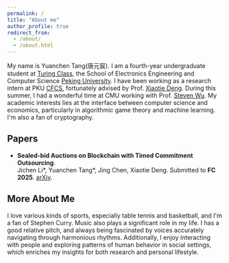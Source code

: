 ```yaml
---
permalink: /
title: "About me"
author_profile: true
redirect_from: 
  - /about/
  - /about.html
---
```


My name is Yuanchen Tang(唐元宸). I am a fourth-year undergraduate student at [Turing Class](https://cfcs.pku.edu.cn/english/research/turing_program/introduction1/index.htm), the School of Electronics Engineering and Computer Science [Peking University](https://www.pku.edu.cn).
I have been working as a research intern at PKU [CFCS](https://cfcs.pku.edu.cn/english/), fortunately advised by Prof. [Xiaotie Deng](https://cfcs.pku.edu.cn/english/people/faculty/xiaotiedeng/index.htm). During this summer, I had a wonderful time at CMU working with Prof. [Steven Wu](https://zstevenwu.com). My academic interests lies at the interface between computer science and economics, particularly in algorithmic game theory and machine learning. I'm also a fan of cryptography.

## Papers
+ **Sealed-bid Auctions on Blockchain with Timed Commitment Outsourcing**. <br>Jichen Li\*, Yuanchen Tang\*, Jing Chen, Xiaotie Deng. Submitted to **FC 2025**. [arXiv](https://arxiv.org/abs/2410.10607).

## More About Me
I love various kinds of sports, especially table tennis and basketball, and I'm a fan of Stephen Curry. Music also plays a significant role in my life. I has a good relative pitch, and always being fascinated by voices accurately navigating through harmonious rhythms. Additionally, I enjoy interacting with people and exploring patterns of human behavior in social settings, which enriches my insights for both research and personal lifestyle.
